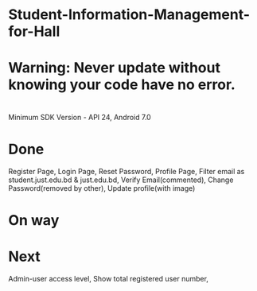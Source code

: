 # Student-Information-Management-for-Hall

# Warning: Never update without knowing your code have no error.

# 
Minimum SDK Version - API 24, Android 7.0

# Done
Register Page,
Login Page,
Reset Password,
Profile Page,
Filter email as student.just.edu.bd & just.edu.bd,
Verify Email(commented),
Change Password(removed by other), Update profile(with image)


# On way




# Next
Admin-user access level,
Show total registered user number,


